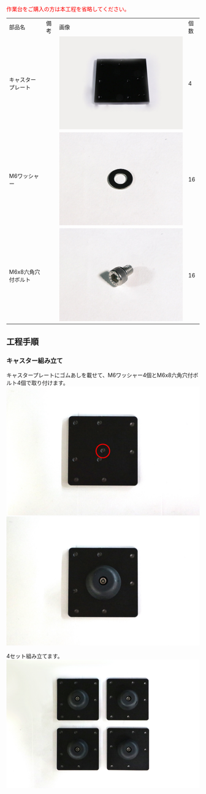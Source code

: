 <font color="Red">作業台をご購入の方は本工程を省略してください。</font>

<table class="packing-list">
    <tbody>
        <tr>
            <td>部品名</td>
            <td>備考</td>
            <td class="packing-img">画像</td>
            <td>個数</td>
        </tr>
        <tr>
            <td>キャスタープレート</td>
            <td></td>
            <td><img src="./images/012/packing/001.jpg" alt="キャスタープレート"/></td>
            <td>4</td>
        </tr>
        <tr>
            <td>M6ワッシャー</td>
            <td></td>
            <td><img src="./images/012/packing/154.jpg" alt="M6ワッシャー"/></td>
            <td>16</td>
        </tr>
        <tr>
            <td>M6x8六角穴付ボルト</td>
            <td></td>
            <td><img src="./images/012/packing/155.jpg" alt="M6x8六角穴付ボルト"/></td>
            <td>16</td>
        </tr>
    </tbody>
</table>

## 工程手順

### キャスター組み立て
キャスタープレートにゴムあしを載せて、M6ワッシャー4個とM6x8六角穴付ボルト4個で取り付けます。
<img src="./images/012/01.jpg"/>
<img src="./images/012/02.jpg"/>

4セット組み立てます。
<img src="./images/012/04.jpg"/>
